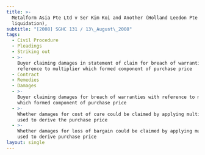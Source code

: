 ```yaml
---
title: >-
  Metalform Asia Pte Ltd v Ser Kim Koi and Another (Holland Leedon Pte Ltd (in
  liquidation),
subtitle: "[2008] SGHC 131 / 13\_August\_2008"
tags:
  - Civil Procedure
  - Pleadings
  - Striking out
  - >-
    Buyer claiming damages in statement of claim for breach of warranties with
    reference to multiplier which formed component of purchase price
  - Contract
  - Remedies
  - Damages
  - >-
    Buyer claiming damages for breach of warranties with reference to multiplier
    which formed component of purchase price
  - >-
    Whether damages for cost of cure could be claimed by applying multiplier
    used to derive the purchase price
  - >-
    Whether damages for loss of bargain could be claimed by applying multiplier
    used to derive purchase price
layout: single
---
```


